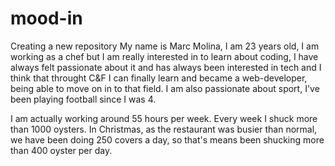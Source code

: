 # mood-in
Creating a new repository
My name is Marc Molina, I am 23 years old, I am working as a chef but I am really interested in to learn about coding, I have always felt passionate about it and has always been interested in tech and I think that throught C&F I can finally learn and became a web-developer, being able to move on in to that field. 
I am also passionate about sport, I've been playing football since I was 4.

I am actually working around 55 hours per week. Every week I shuck more than 1000 oysters. In Christmas, as the restaurant was busier than normal, we have been doing 250 covers a day, so that's means been shucking more than 400 oyster per day. 
